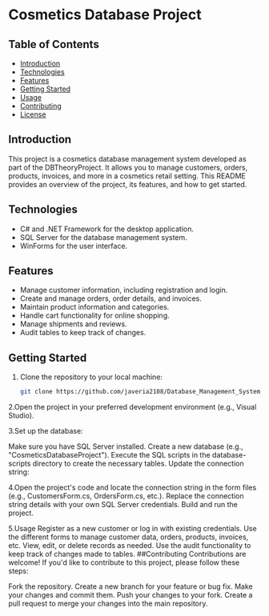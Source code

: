 # Cosmetics Database Project

## Table of Contents
- [Introduction](#introduction)
- [Technologies](#technologies)
- [Features](#features)
- [Getting Started](#getting-started)
- [Usage](#usage)
- [Contributing](#contributing)
- [License](#license)

## Introduction
This project is a cosmetics database management system developed as part of the DBTheoryProject. It allows you to manage customers, orders, products, invoices, and more in a cosmetics retail setting. This README provides an overview of the project, its features, and how to get started.

## Technologies
- C# and .NET Framework for the desktop application.
- SQL Server for the database management system.
- WinForms for the user interface.

## Features
- Manage customer information, including registration and login.
- Create and manage orders, order details, and invoices.
- Maintain product information and categories.
- Handle cart functionality for online shopping.
- Manage shipments and reviews.
- Audit tables to keep track of changes.

## Getting Started
1. Clone the repository to your local machine:

   ```bash
   git clone https://github.com/javeria2108/Database_Management_System_MakeupShop

2.Open the project in your preferred development environment (e.g., Visual Studio).

3.Set up the database:

Make sure you have SQL Server installed.
Create a new database (e.g., "CosmeticsDatabaseProject").
Execute the SQL scripts in the database-scripts directory to create the necessary tables.
Update the connection string:

4.Open the project's code and locate the connection string in the form files (e.g., CustomersForm.cs, OrdersForm.cs, etc.).
Replace the connection string details with your own SQL Server credentials.
Build and run the project.

5.Usage
Register as a new customer or log in with existing credentials.
Use the different forms to manage customer data, orders, products, invoices, etc.
View, edit, or delete records as needed.
Use the audit functionality to keep track of changes made to tables.
##Contributing
Contributions are welcome! If you'd like to contribute to this project, please follow these steps:

Fork the repository.
Create a new branch for your feature or bug fix.
Make your changes and commit them.
Push your changes to your fork.
Create a pull request to merge your changes into the main repository.
